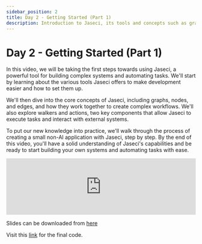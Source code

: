 ```yaml
---
sidebar_position: 2
title: Day 2 - Getting Started (Part 1)
description: Introduction to Jaseci, its tools and concepts such as graphs, nodes, edges, walkers, actions and demonstrates the creation of a non-AI application step by step.
---
```


# Day 2 - **Getting Started (Part 1)**

In this video, we will be taking the first steps towards using Jaseci, a powerful tool for building complex systems and automating tasks. We'll start by learning about the various tools Jaseci offers to make development easier and how to set them up.

We'll then dive into the core concepts of Jaseci, including graphs, nodes, and edges, and how they work together to create complex workflows. We'll also explore walkers and actions, two key components that allow Jaseci to execute tasks and interact with external systems.

To put our new knowledge into practice, we'll walk through the process of creating a small non-AI application with Jaseci, step by step. By the end of this video, you'll have a solid understanding of Jaseci's capabilities and be ready to start building your own systems and automating tasks with ease.


<!-- Embed a youtube video -->
<iframe width="100%" src="https://www.youtube.com/embed/9QZqX0v7nqI" frameborder="0" allow="accelerometer; autoplay; clipboard-write; encrypted-media; gyroscope; picture-in-picture" allowfullscreen></iframe>

Slides can be downloaded from [here](https://github.com/Jaseci-Labs/jaseci/blob/main/examples/coursework-series-uom/2_jaseci_quickstart/2.1/slides.pdf)

Visit this [link](../../../../examples/coursework-series-uom/2_jaseci_quickstart/2.1/end) for the final code.
